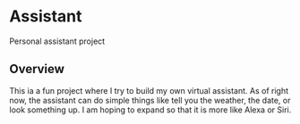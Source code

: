 # Assistant
Personal assistant project

## Overview
This ia a fun project where I try to build my own virtual assistant. As of right now, 
the assistant can do simple things like tell you the weather, the date, or look something up. I am
hoping to expand so that it is more like Alexa or Siri. 


